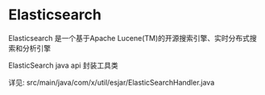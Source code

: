 # Elasticsearch

Elasticsearch 是一个基于Apache Lucene(TM)的开源搜索引擎、实时分布式搜索和分析引擎

<!-- more -->

ElasticSearch java api 封装工具类

详见: src/main/java/com/x/util/esjar/ElasticSearchHandler.java
